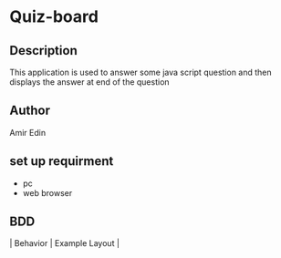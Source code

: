 # Quiz-board
## Description
This application is used to answer some java script question and then displays the answer at end of the question
## Author 
Amir Edin
## set up requirment
* pc
* web browser
## BDD
| Behavior | Example Layout |
